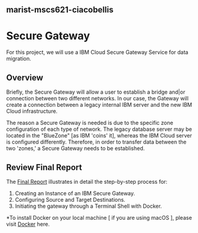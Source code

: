 ## marist-mscs621-ciacobellis
# Secure Gateway

For this project, we will use a IBM Cloud Secure Gateway Service for data migration.

## Overview

Briefly, the Secure Gateway will allow a user to establish a bridge and|or connection between two different networks. In our case, the Gateway will create a connection between a legacy internal IBM server and the new IBM Cloud infrastructure.

The reason a Secure Gateway is needed is due to the specific zone configuration of each type of network. The legacy database server may be located in the "BlueZone" [as IBM 'coins' it], whereas the IBM Cloud server is configured differently. Therefore, in order to transfer data between the two 'zones,' a Secure Gateway needs to be established.

## Review Final Report

The [Final Report](https://github.com/incredablechris/marist-mscs621-ciacobellis/blob/master/final_project/Iacobellis_Final_PPT.pdf) illustrates in detail the step-by-step process for:

1. Creating an Instance of an IBM Secure Gateway.
2. Configuring Source and Target Destinations.
3. Initiating the gateway through a Terminal Shell with Docker.

*To install Docker on your local machine [ if you are using macOS ], please visit [Docker](https://docs.docker.com/docker-for-mac/install/) here.


